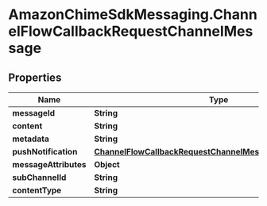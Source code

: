 # AmazonChimeSdkMessaging.ChannelFlowCallbackRequestChannelMessage

## Properties

Name | Type | Description | Notes
------------ | ------------- | ------------- | -------------
**messageId** | **String** |  | 
**content** | **String** |  | [optional] 
**metadata** | **String** |  | [optional] 
**pushNotification** | [**ChannelFlowCallbackRequestChannelMessagePushNotification**](ChannelFlowCallbackRequestChannelMessagePushNotification.md) |  | [optional] 
**messageAttributes** | **Object** |  | [optional] 
**subChannelId** | **String** |  | [optional] 
**contentType** | **String** |  | [optional] 



